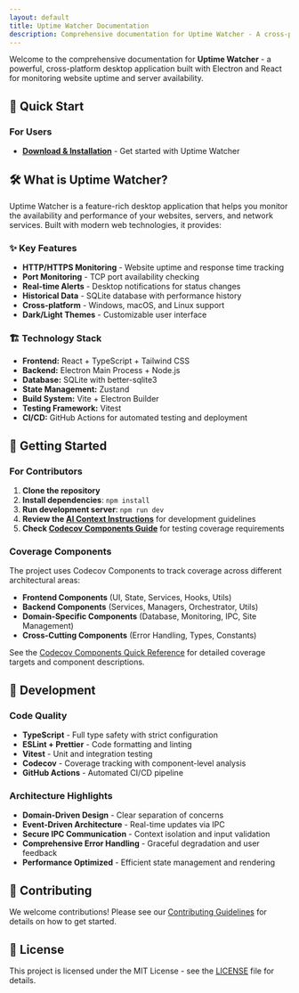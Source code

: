 ```yaml
---
layout: default
title: Uptime Watcher Documentation
description: Comprehensive documentation for Uptime Watcher - A cross-platform desktop application for monitoring website uptime and server availability
---
```


Welcome to the comprehensive documentation for **Uptime Watcher** - a powerful, cross-platform desktop application built with Electron and React for monitoring website uptime and server availability.

## 🚀 Quick Start

### For Users

- **[Download & Installation](https://github.com/Nick2bad4u/Uptime-Watcher/releases)** - Get started with Uptime Watcher

## 🛠 What is Uptime Watcher?

Uptime Watcher is a feature-rich desktop application that helps you monitor the availability and performance of your websites, servers, and network services. Built with modern web technologies, it provides:

### ✨ Key Features

- **HTTP/HTTPS Monitoring** - Website uptime and response time tracking
- **Port Monitoring** - TCP port availability checking
- **Real-time Alerts** - Desktop notifications for status changes
- **Historical Data** - SQLite database with performance history
- **Cross-platform** - Windows, macOS, and Linux support
- **Dark/Light Themes** - Customizable user interface

### 🏗 Technology Stack

- **Frontend:** React + TypeScript + Tailwind CSS
- **Backend:** Electron Main Process + Node.js
- **Database:** SQLite with better-sqlite3
- **State Management:** Zustand
- **Build System:** Vite + Electron Builder
- **Testing Framework:** Vitest
- **CI/CD:** GitHub Actions for automated testing and deployment

## 🎯 Getting Started

### For Contributors

1. **Clone the repository**
2. **Install dependencies**: `npm install`
3. **Run development server**: `npm run dev`
4. **Review the [AI Context Instructions](AI_CONTEXT_INSTRUCTIONS.md)** for development guidelines
5. **Check [Codecov Components Guide](CODECOV_COMPONENTS_GUIDE.md)** for testing coverage requirements

### Coverage Components

The project uses Codecov Components to track coverage across different architectural areas:

- **Frontend Components** (UI, State, Services, Hooks, Utils)
- **Backend Components** (Services, Managers, Orchestrator, Utils)
- **Domain-Specific Components** (Database, Monitoring, IPC, Site Management)
- **Cross-Cutting Components** (Error Handling, Types, Constants)

See the [Codecov Components Quick Reference](CODECOV_COMPONENTS_QUICK_REFERENCE.md) for detailed coverage targets and component descriptions.

## 🔧 Development

### Code Quality

- **TypeScript** - Full type safety with strict configuration
- **ESLint + Prettier** - Code formatting and linting
- **Vitest** - Unit and integration testing
- **Codecov** - Coverage tracking with component-level analysis
- **GitHub Actions** - Automated CI/CD pipeline

### Architecture Highlights

- **Domain-Driven Design** - Clear separation of concerns
- **Event-Driven Architecture** - Real-time updates via IPC
- **Secure IPC Communication** - Context isolation and input validation
- **Comprehensive Error Handling** - Graceful degradation and user feedback
- **Performance Optimized** - Efficient state management and rendering

## 🤝 Contributing

We welcome contributions! Please see our [Contributing Guidelines](../CONTRIBUTING.md) for details on how to get started.

## 📝 License

This project is licensed under the MIT License - see the [LICENSE](../LICENSE) file for details.
